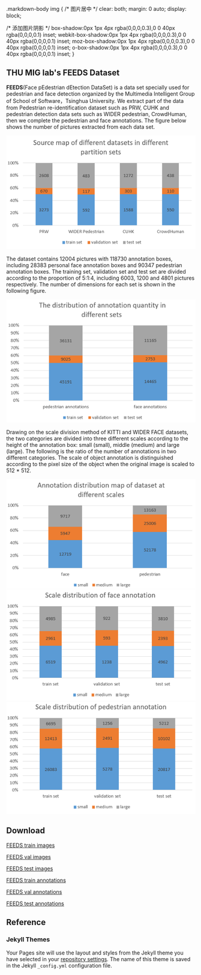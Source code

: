.markdown-body img { 
  /* 图片居中 */
  clear: both;
  margin: 0 auto;
  display: block;

  /* 添加图片阴影 */
  box-shadow:0px 1px 4px rgba(0,0,0,0.3),0 0 40px rgba(0,0,0,0.1) inset;
  webkit-box-shadow:0px 1px 4px rgba(0,0,0,0.3),0 0 40px rgba(0,0,0,0.1) inset;
  moz-box-shadow:0px 1px 4px rgba(0,0,0,0.3),0 0 40px rgba(0,0,0,0.1) inset;
  o-box-shadow:0px 1px 4px rgba(0,0,0,0.3),0 0 40px rgba(0,0,0,0.1) inset;
}
## THU MIG lab's FEEDS Dataset
**FEEDS**(Face pEdestrian dEtection DataSet) is a data set specially used for pedestrian and face detection organized by the Multimedia Intelligent Group of School of Software，Tsinghua University. We extract part of the data from Pedestrian re-identification dataset such as PRW, CUHK and pedestrian detection data sets such as WIDER pedestrian, CrowdHuman, then we complete the pedestrian and face annotations. The figure below shows the number of pictures extracted from each data set.

![Source map of different datasets in different partition sets](https://raw.githubusercontent.com/FEEDS-MIG/FEEDS-MIG.github.io/master/images/source_map.PNG)

The dataset contains 12004 pictures with 118730 annotation boxes, including 28383 personal face annotation boxes and 90347 pedestrian annotation boxes. The training set, validation set and test set are divided according to the proportion of 5:1:4, including 6003, 1200 and 4801 pictures respectively. The number of dimensions for each set is shown in the following figure.

![The distribution of annotation quantity in different sets](https://raw.githubusercontent.com/FEEDS-MIG/FEEDS-MIG.github.io/master/images/annos_distribution.PNG)

Drawing on the scale division method of KITTI and WIDER FACE datasets, the two categories are divided into three different scales according to the height of the annotation box: small (small), middle (medium) and large (large). The following is the ratio of the number of annotations in two different categories. The scale of object annotation is distinguished according to the pixel size of the object when the original image is scaled to 512 * 512.

![Annotation distribution map of dataset at different scales](https://raw.githubusercontent.com/FEEDS-MIG/FEEDS-MIG.github.io/master/images/annos_distribution_dif_scale.PNG)
![Scale distribution of face annotation](https://raw.githubusercontent.com/FEEDS-MIG/FEEDS-MIG.github.io/master/images/face_annos_scale_distribution.PNG)
![Scale distribution of pedestrian annotation](https://raw.githubusercontent.com/FEEDS-MIG/FEEDS-MIG.github.io/master/images/ped_annos_scale_distribution.PNG)

## Download

[FEEDS train images]()

[FEEDS val images]()

[FEEDS test images]()

[FEEDS train annotations]()

[FEEDS val annotations]()

[FEEDS test annotations]()

## Reference

### Jekyll Themes

Your Pages site will use the layout and styles from the Jekyll theme you have selected in your [repository settings](https://github.com/FEEDS-MIG/FEEDS-MIG.github.io/settings). The name of this theme is saved in the Jekyll `_config.yml` configuration file.


